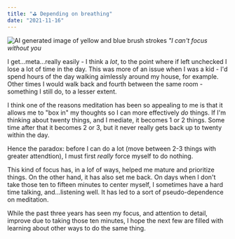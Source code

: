 ```yaml
---
title: "⛳ Depending on breathing"
date: "2021-11-16"
---
```


![AI generated image of yellow and blue brush strokes](https://s3.us-west-2.amazonaws.com/secure.notion-static.com/8524917e-b572-4cdf-ab8b-cc8d3183a4a6/Hotpot_%282%29.png?X-Amz-Algorithm=AWS4-HMAC-SHA256&X-Amz-Content-Sha256=UNSIGNED-PAYLOAD&X-Amz-Credential=AKIAT73L2G45EIPT3X45%2F20220730%2Fus-west-2%2Fs3%2Faws4_request&X-Amz-Date=20220730T210015Z&X-Amz-Expires=86400&X-Amz-Signature=53ec5c436f32a3603b8b855469f8705cbecab28e2511c572cd2ffc94cb891663&X-Amz-SignedHeaders=host&response-content-disposition=filename%20%3D%22Hotpot%2520%282%29.png%22&x-id=GetObject)
_"I can't focus without you_

I get...meta...really easily - I think a *lot*, to the point where if left unchecked I lose a lot of time in the day. This was more of an issue when I was a kid - I'd spend hours of the day walking aimlessly around my house, for example. Other times I would walk back and fourth between the same room - something I still do, to a lesser extent.

I think one of the reasons meditation has been so appealing to me is that it allows me to "box in" my thoughts so I can more effectively *do* things. If I'm thinking about twenty things, and I mediate, it becomes 1 or 2 things. Some time after that it becomes 2 or 3, but it never really gets back up to twenty within the day.

Hence the paradox: before I can do a lot (move between 2-3 things with greater attendtion), I must first *really* force myself to do nothing.

This kind of focus has, in a lof of ways, helped me mature and prioritize things. On the other hand, it has also set me back. On days when I don't take those ten to fifteen minutes to center myself, I sometimes have a hard time talking, and...listening well. It has led to a sort of pseudo-dependence on meditation.

While the past three years has seen my focus, and attention to detail, improve due to taking those ten minutes, I hope the next few are filled with learning about other ways to do the same thing.
